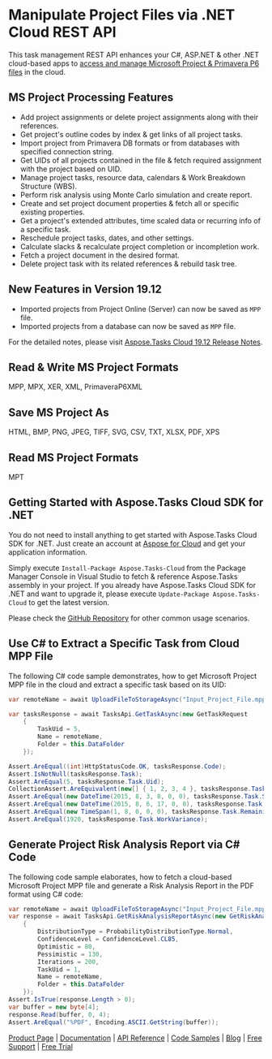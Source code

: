 # Manipulate Project Files via .NET Cloud REST API

This task management REST API enhances your C#, ASP.NET & other .NET cloud-based apps to [access and manage Microsoft Project & Primavera P6 files](https://products.aspose.cloud/tasks/net) in the cloud.

## MS Project Processing Features

- Add project assignments or delete project assignments along with their references.
- Get project's outline codes by index & get links of all project tasks.
- Import project from Primavera DB formats or from databases with specified connection string.
- Get UIDs of all projects contained in the file & fetch required assignment with the project based on UID.
- Manage project tasks, resource data, calendars & Work Breakdown Structure (WBS).
- Perform risk analysis using Monte Carlo simulation and create report.
- Create and set project document properties & fetch all or specific existing properties.
- Get a project's extended attributes, time scaled data or recurring info of a specific task.
- Reschedule project tasks, dates, and other settings.
- Calculate slacks & recalculate project completion or incompletion work.
- Fetch a project document in the desired format.
- Delete project task with its related references & rebuild task tree.

## New Features in Version 19.12

- Imported projects from Project Online (Server) can now be saved as `MPP` file.
- Imported projects from a database can now be saved as `MPP` file.

For the detailed notes, please visit [Aspose.Tasks Cloud 19.12 Release Notes](https://docs.aspose.cloud/display/taskscloud/Aspose.Tasks+Cloud+19.12+Release+Notes).

## Read & Write MS Project Formats

MPP, MPX, XER, XML, PrimaveraP6XML

## Save MS Project As

HTML, BMP, PNG, JPEG, TIFF, SVG, CSV, TXT, XLSX, PDF, XPS

## Read MS Project Formats

MPT

## Getting Started with Aspose.Tasks Cloud SDK for .NET

You do not need to install anything to get started with Aspose.Tasks Cloud SDK for .NET. Just create an account at [Aspose for Cloud](https://dashboard.aspose.cloud/#/apps) and get your application information.

Simply execute `Install-Package Aspose.Tasks-Cloud` from the Package Manager Console in Visual Studio to fetch & reference Aspose.Tasks assembly in your project. If you already have Aspose.Tasks Cloud SDK for .NET and want to upgrade it, please execute `Update-Package Aspose.Tasks-Cloud` to get the latest version.

Please check the [GitHub Repository](https://github.com/aspose-tasks-cloud/aspose-tasks-cloud-dotnet) for other common usage scenarios.

## Use C# to Extract a Specific Task from Cloud MPP File

The following C# code sample demonstrates, how to get Microsoft Project MPP file in the cloud and extract a specific task based on its UID:

```csharp
var remoteName = await UploadFileToStorageAsync("Input_Project_File.mpp");

var tasksResponse = await TasksApi.GetTaskAsync(new GetTaskRequest
    {
        TaskUid = 5,
        Name = remoteName,
        Folder = this.DataFolder
    });

Assert.AreEqual((int)HttpStatusCode.OK, tasksResponse.Code);
Assert.IsNotNull(tasksResponse.Task);
Assert.AreEqual(5, tasksResponse.Task.Uid);
CollectionAssert.AreEquivalent(new[] { 1, 2, 3, 4 }, tasksResponse.Task.SubtasksUids);
Assert.AreEqual(new DateTime(2015, 8, 3, 8, 0, 0), tasksResponse.Task.Start);
Assert.AreEqual(new DateTime(2015, 8, 6, 17, 0, 0), tasksResponse.Task.Finish);
Assert.AreEqual(new TimeSpan(1, 8, 0, 0, 0), tasksResponse.Task.RemainingWork);
Assert.AreEqual(1920, tasksResponse.Task.WorkVariance);
```

## Generate Project Risk Analysis Report via C# Code

The following code sample elaborates, how to fetch a cloud-based Microsoft Project MPP file and generate a Risk Analysis Report in the PDF format using C# code:

```csharp
var remoteName = await UploadFileToStorageAsync("Input_Project_File.mpp");
var response = await TasksApi.GetRiskAnalysisReportAsync(new GetRiskAnalysisReportRequest()
    {
        DistributionType = ProbabilityDistributionType.Normal,
        ConfidenceLevel = ConfidenceLevel.CL85,
        Optimistic = 80,
        Pessimistic = 130,
        Iterations = 200,
        TaskUid = 1,
        Name = remoteName,
        Folder = this.DataFolder
    });
Assert.IsTrue(response.Length > 0);
var buffer = new byte[4];
response.Read(buffer, 0, 4);
Assert.AreEqual("%PDF", Encoding.ASCII.GetString(buffer));
```

[Product Page](https://products.aspose.cloud/tasks/net) | [Documentation](https://docs.aspose.cloud/display/taskscloud/Home) | [API Reference](https://apireference.aspose.cloud/tasks/) | [Code Samples](https://github.com/aspose-tasks-cloud/aspose-tasks-cloud-dotnet) | [Blog](https://blog.aspose.cloud/category/tasks/) | [Free Support](https://forum.aspose.cloud/c/tasks) | [Free Trial](https://dashboard.aspose.cloud/#/apps)
